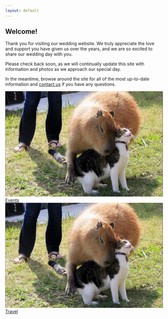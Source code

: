 ```yaml
---
layout: default
---
```


## Welcome! ##

Thank you for visiting our wedding website. We truly appreciate the love and support you have given us over the years, and we are so excited to share our wedding day with you.

Please check back soon, as we will continually update this site with information and photos as we approach our special day.

In the meantime, browse around the site for all of the most up-to-date information and [contact us](/about/contact.html) if you have any questions.

<div class="quick-links">
  <div class="quick-link">
    <a href="/events" class="photo">
      <img src="/images/banner-capybara.jpg">
      <div class="caption">Events</div>
    </a>
  </div>
  <div class="quick-link">
    <a href="/travel" class="photo">
      <img src="/images/banner-capybara.jpg">
      <div class="caption">Travel</div>
    </a>
  </div>
</div>
